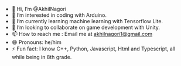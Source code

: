 - 👋 Hi, I’m @AkhilNagori
- 👀 I’m interested in coding with Arduino.
- 🌱 I’m currently learning machine learning with Tensorflow Lite.
- 💞️ I’m looking to collaborate on game development with Unity.
- 📫 How to reach me : Email me at akhilnagori1@gmail.com
- 😄 Pronouns: he/him
- ⚡ Fun fact: I know C++, Python, Javascript, Html and Typescript, all while being in 8th grade.

<!---
AkhilNagori/AkhilNagori is a ✨ special ✨ repository because its `README.md` (this file) appears on your GitHub profile.
You can click the Preview link to take a look at your changes.
--->
